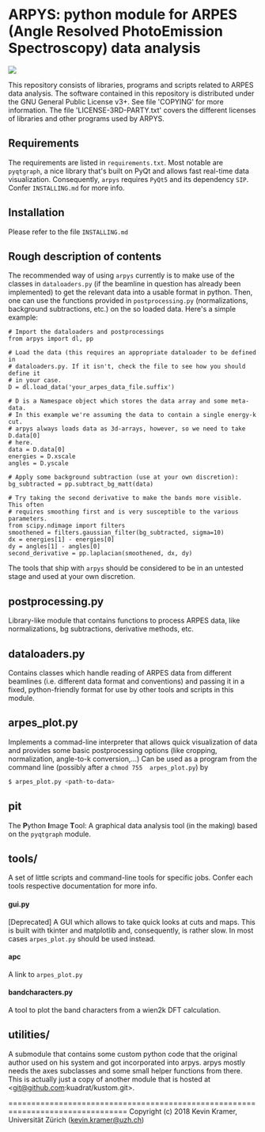 # ARPYS: python module for ARPES (**A**ngle **R**esolved **P**hoto**E**mission **S**pectroscopy) data analysis 

![](https://raw.githubusercontent.com/kuadrat/arpys/master/screenshots/pit_demo.gif)

This repository consists of libraries, programs and scripts related to ARPES 
data analysis.
The software contained in this repository is distributed under the GNU 
General Public License v3+. See file 'COPYING' for more information.
The file 'LICENSE-3RD-PARTY.txt' covers the different licenses of libraries 
and other programs used by ARPYS.

## Requirements

The requirements are listed in `requirements.txt`. Most notable are 
`pyqtgraph`, a nice library that's built on PyQt and allows fast real-time 
data visualization. Consequently, `arpys` requires `PyQt5` and its dependency 
`SIP`. Confer `INSTALLING.md` for more info.

## Installation

Please refer to the file `INSTALLING.md`

## Rough description of contents

The recommended way of using `arpys` currently is to make use of the classes 
in `dataloaders.py` (if the beamline in question has already been implemented) 
to get the relevant data into a usable format in python. Then, one can use the
functions provided in `postprocessing.py` (normalizations, background 
subtractions, etc.) on the so loaded data. Here's a simple example:
```
# Import the dataloaders and postprocessings
from arpys import dl, pp 

# Load the data (this requires an appropriate dataloader to be defined in 
# dataloaders.py. If it isn't, check the file to see how you should define it
# in your case.
D = dl.load_data('your_arpes_data_file.suffix')

# D is a Namespace object which stores the data array and some meta-data.
# In this example we're assuming the data to contain a single energy-k cut.
# arpys always loads data as 3d-arrays, however, so we need to take D.data[0]
# here.
data = D.data[0]
energies = D.xscale
angles = D.yscale

# Apply some background subtraction (use at your own discretion):
bg_subtracted = pp.subtract_bg_matt(data)

# Try taking the second derivative to make the bands more visible. This often
# requires smoothing first and is very susceptible to the various parameters.
from scipy.ndimage import filters
smoothened = filters.gaussian_filter(bg_subtracted, sigma=10)
dx = energies[1] - energies[0]
dy = angles[1] - angles[0]
second_derivative = pp.laplacian(smoothened, dx, dy)
```

The tools that ship with `arpys` should be considered to be in an untested 
stage and used at your own discretion.

postprocessing.py
-----------------

Library-like module that contains functions to process ARPES data, like 
normalizations, bg subtractions, derivative methods, etc.

dataloaders.py
--------------

Contains classes which handle reading of ARPES data from different beamlines 
(i.e. different data format and conventions) and passing it in a fixed, 
python-friendly format for use by other tools and scripts in this module.

arpes_plot.py
-------------

Implements a commad-line interpreter that allows quick visualization of data 
and provides some basic postprocessing options (like cropping, normalization, 
angle-to-k conversion,...)
Can be used as a program from the command line (possibly after a `chmod 755 
arpes_plot.py`) by
```Bash
$ arpes_plot.py <path-to-data>
```

pit
---

The **P**ython **I**mage **T**ool: A graphical data analysis tool (in the 
making) based on the `pyqtgraph` module.

tools/
------

A set of little scripts and command-line tools for specific jobs.
Confer each tools respective documentation for more info.

#### gui.py

[Deprecated] A GUI which allows to take quick looks at cuts and maps. This is 
built with tkinter and matplotlib and, consequently, is rather slow.
In most cases `arpes_plot.py` should be used instead.

#### apc

A link to `arpes_plot.py`

#### bandcharacters.py

A tool to plot the band characters from a wien2k DFT calculation.

utilities/
----------

A submodule that contains some custom python code that the original author 
used on his system and got incorporated into arpys.
arpys mostly needs the axes subclasses and some small helper functions from 
there.
This is actually just a copy of another module that is hosted at 
<git@github.com:kuadrat/kustom.git>.

================================================================================
Copyright (c) 2018 Kevin Kramer, Universität Zürich (kevin.kramer@uzh.ch)

